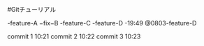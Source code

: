 #Gitチューリアル

-feature-A
−fix−B
-feature-C
-feature-D
-19:49 @0803-feature-D

commit 1 10:21
commit 2 10:22
commit 3 10:23



